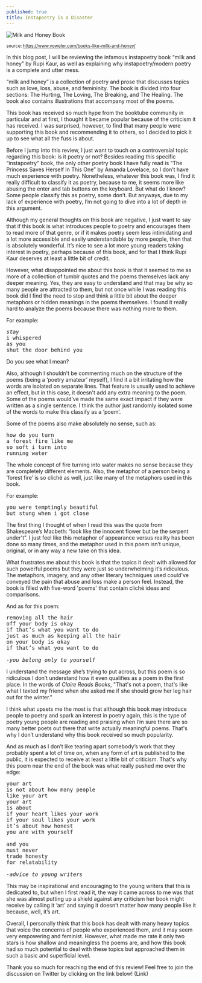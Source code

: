```yaml
---
published: true
title: Instapoetry is a Disaster
---
```

![Milk and Honey Book](https://www.vowelor.com/wp-content/uploads/2019/05/Books-Like-Milk-and-Honey.jpg)

<sub>source: https://www.vowelor.com/books-like-milk-and-honey/</sub>


In this blog post, I will be reviewing the infamous instapoetry book “milk and honey” by Rupi Kaur, as well as explaining why instapoetry/modern poetry is a complete and utter mess. 

“milk and honey” is a collection of poetry and prose that discusses topics such as love, loss, abuse, and femininity. The book is divided into four sections: The Hurting, The Loving, The Breaking, and The Healing. The book also contains illustrations that accompany most of the poems. 

This book has received so much hype from the booktube community in particular and at first, I thought it became popular because of the criticism it has received. I was surprised, however, to find that many people were supporting this book and recommending it to others, so I decided to pick it up to see what all the fuss is about. 

Before I jump into this review, I just want to touch on a controversial topic regarding this book: is it poetry or not? Besides reading this specific “instapoetry” book, the only other poetry book I have fully read is “The Princess Saves Herself In This One” by Amanda Lovelace, so I don’t have much experience with poetry. Nonetheless, whatever this book was, I find it really difficult to classify it as poetry, because to me, it seems more like abusing the enter and tab buttons on the keyboard. But what do I know? Some people classify this as poetry, some don’t. But anyways, due to my lack of experience with poetry, I’m not going to dive into a lot of depth in this argument. 

Although my general thoughts on this book are negative, I just want to say that if this book is what introduces people to poetry and encourages them to read more of that genre, or if it makes poetry seem less intimidating and a lot more accessible and easily understandable by more people, then that is absolutely wonderful. It’s nice to see a lot more young readers taking interest in poetry, perhaps because of this book, and for that I think Rupi Kaur deserves at least a little bit of credit. 

However, what disappointed me about this book is that it seemed to me as more of a collection of tumblr quotes and the poems themselves lack any deeper meaning. Yes, they are easy to understand and that may be why so many people are attracted to them, but not once while I was reading this book did I find the need to stop and think a little bit about the deeper metaphors or hidden meanings in the poems themselves. I found it really hard to analyze the poems because there was nothing more to them. 

For example:

<pre class="highlighter-rouge">
<i>stay</i>
i whispered
as you
shut the door behind you
</pre>

Do you see what I mean?

Also, although I shouldn’t be commenting much on the structure of the poems (being a ‘poetry amateur’ myself), I find it a bit irritating how the words are isolated on separate lines. That feature is usually used to achieve an effect, but in this case, it doesn't add any extra meaning to the poem. Some of the poems would’ve made the same exact impact if they were written as a single sentence. I think the author just randomly isolated some of the words to make this classify as a ‘poem’. 

Some of the poems also make absolutely no sense, such as:

<pre class="highlighter-rouge">
how do you turn
a forest fire like me
so soft i turn into
running water
</pre>

The whole concept of fire turning into water makes no sense because they are completely different elements. Also, the metaphor of a person being a ‘forest fire’ is so cliché as well, just like many of the metaphors used in this book. 

For example:

<pre class="highlighter-rouge">
you were temptingly beautiful
but stung when i got close
</pre>

The first thing I thought of when I read this was the quote from Shakespeare’s Macbeth: “look like the innocent flower but be the serpent under't”. I just feel like this metaphor of appearance versus reality has been done so many times, and the metaphor used in this poem isn’t unique, original, or in any way a new take on this idea.

What frustrates me about this book is that the topics it dealt with allowed for such powerful poems but they were just so underwhelming it’s ridiculous. The metaphors, imagery, and any other literary techniques used could've conveyed the pain that abuse and loss make a person feel. Instead, the book is filled with five-word 'poems' that contain cliché ideas and comparisons.

And as for this poem:

<pre class="highlighter-rouge">
removing all the hair
off your body is okay
if that’s what you want to do
just as much as keeping all the hair
on your body is okay
if that’s what you want to do

<i>-you belong only to yourself</i>
</pre>

I understand the message she’s trying to put across, but this poem is so ridiculous I don’t understand how it even qualifies as a poem in the first place. In the words of <i>Claire Reads Books</i>, "That's not a poem, that's like what I texted my friend when she asked me if she should grow her leg hair out for the winter."

I think what upsets me the most is that although this book may introduce people to poetry and spark an interest in poetry again, this is the type of poetry young people are reading and praising when I’m sure there are so many better poets out there that write actually meaningful poems. That's why I don’t understand why this book received so much popularity. 

And as much as I don’t like tearing apart somebody’s work that they probably spent a lot of time on, when any form of art is published to the public, it is expected to receive at least a little bit of criticism. That's why this poem near the end of the book was what really pushed me over the edge:

<pre class="highlighter-rouge">
your art
is not about how many people
like your art
your art
is about
if your heart likes your work
if your soul likes your work
it’s about how honest 
you are with yourself

and you 
must never
trade honesty
for relatability

<i>-advice to young writers</i>
</pre>

This may be inspirational and encouraging to the young writers that this is dedicated to, but when I first read it, the way it came across to me was that she was almost putting up a shield against any criticism her book might receive by calling it ‘art’ and saying it doesn’t matter how many people like it because, well, it’s art. 

Overall, I personally think that this book has dealt with many heavy topics that voice the concerns of people who experienced them, and it may seem very empowering and feminist. However, what made me rate it only two stars is how shallow and meaningless the poems are, and how this book had so much potential to deal with these topics but approached them in such a basic and superficial level. 


Thank you so much for reaching the end of this review! Feel free to join the discussion on Twitter by clicking on the link below!
(Link)